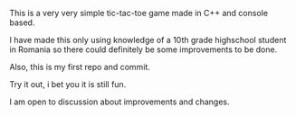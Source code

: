 This is a very very simple tic-tac-toe game made in C++ and console based.

I have made this only using knowledge of a 10th grade highschool student in Romania so there could definitely be some improvements to be done.

Also, this is my first repo and commit.

Try it out, i bet you it is still fun.

I am open to discussion about improvements and changes.
